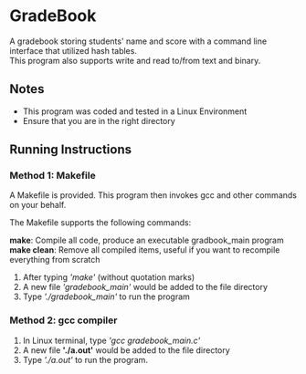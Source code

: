 # GradeBook
A gradebook storing students' name and score with a command line interface that utilized hash tables.  
This program also supports write and read to/from text and binary. 

## Notes
- This program was coded and tested in a Linux Environment <br>
- Ensure that you are in the right directory

## Running Instructions

### Method 1: Makefile
A Makefile is provided. This program then invokes gcc and other commands on your behalf.

The Makefile supports the following commands:<br>

**make**: Compile all code, produce an executable gradbook_main program<br>
**make clean**: Remove all compiled items, useful if you want to recompile everything from scratch

1. After typing *'make'* (without quotation marks)
2. A new file *'gradebook_main'* would be added to the file directory
3. Type *'./gradebook_main'* to run the program

### Method 2: gcc compiler 
1. In Linux terminal, type *'gcc gradebook_main.c'*
2. A new file **'./a.out'** would be added to the file directory
3. Type *'./a.out'* to run the program. 

